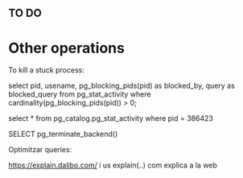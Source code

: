 ## TO DO

# Other operations

To kill a stuck process:

select pid, 
       usename, 
       pg_blocking_pids(pid) as blocked_by, 
       query as blocked_query
from pg_stat_activity
where cardinality(pg_blocking_pids(pid)) > 0;

select * from pg_catalog.pg_stat_activity where pid = 386423


SELECT pg_terminate_backend(<pid of the process>)

Optimitzar queries:

https://explain.dalibo.com/ i us explain(..) com explica a la web